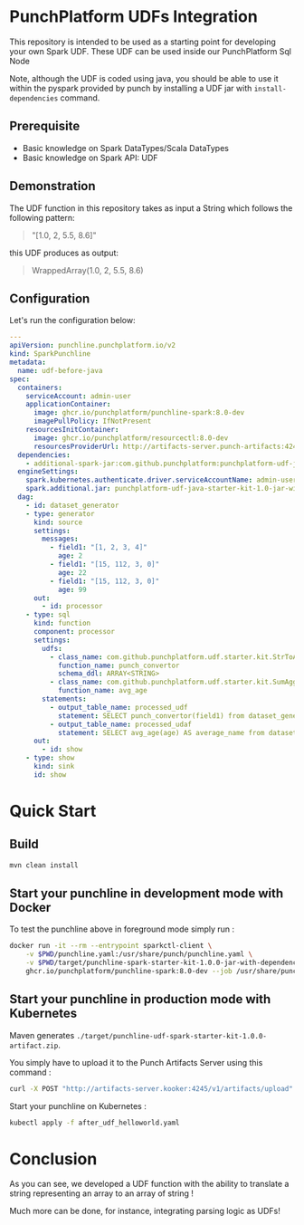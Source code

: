 # PunchPlatform UDFs Integration

This repository is intended to be used as a starting point for developing your own Spark UDF. These UDF can be used
inside our PunchPlatform Sql Node

Note, although the UDF is coded using java, you should be able to use it within the pyspark provided by punch by
installing a UDF jar with `install-dependencies` command.

## Prerequisite

- Basic knowledge on Spark DataTypes/Scala DataTypes
- Basic knowledge on Spark API: UDF

## Demonstration

The UDF function in this repository takes as input a String which follows the following pattern:

> "[1.0, 2, 5.5, 8.6]"

this UDF produces as output:

> WrappedArray(1.0, 2, 5.5, 8.6)

## Configuration

Let's run the configuration below:

```yaml
---
apiVersion: punchline.punchplatform.io/v2
kind: SparkPunchline
metadata:
  name: udf-before-java
spec:
  containers:
    serviceAccount: admin-user
    applicationContainer:
      image: ghcr.io/punchplatform/punchline-spark:8.0-dev
      imagePullPolicy: IfNotPresent
    resourcesInitContainer:
      image: ghcr.io/punchplatform/resourcectl:8.0-dev
      resourcesProviderUrl: http://artifacts-server.punch-artifacts:4245
  dependencies:
    - additional-spark-jar:com.github.punchplatform:punchplatform-udf-java-starter-kit:1.0.0
  engineSettings:
    spark.kubernetes.authenticate.driver.serviceAccountName: admin-user
    spark.additional.jar: punchplatform-udf-java-starter-kit-1.0-jar-with-dependencies.jar
  dag:
    - id: dataset_generator
    - type: generator
      kind: source
      settings:
        messages:
          - field1: "[1, 2, 3, 4]"
            age: 2
          - field1: "[15, 112, 3, 0]"
            age: 22
          - field1: "[15, 112, 3, 0]"
            age: 99
      out:
        - id: processor
    - type: sql
      kind: function
      component: processor
      settings:
        udfs:
          - class_name: com.github.punchplatform.udf.starter.kit.StrToArrayString
            function_name: punch_convertor
            schema_ddl: ARRAY<STRING>
          - class_name: com.github.punchplatform.udf.starter.kit.SumAggregate
            function_name: avg_age
        statements:
          - output_table_name: processed_udf
            statement: SELECT punch_convertor(field1) from dataset_generator_default
          - output_table_name: processed_udaf
            statement: SELECT avg_age(age) AS average_name from dataset_generator_default
      out:
        - id: show
    - type: show
      kind: sink
      id: show
```

# Quick Start

## Build

```sh
mvn clean install
```

## Start your punchline in development mode with Docker

To test the punchline above in foreground mode simply run :

```sh
docker run -it --rm --entrypoint sparkctl-client \
    -v $PWD/punchline.yaml:/usr/share/punch/punchline.yaml \
    -v $PWD/target/punchline-spark-starter-kit-1.0.0-jar-with-dependencies.jar:/usr/share/punch/extlib/punchline-spark-starter-kit-1.0.0-jar-with-dependencies.jar \
    ghcr.io/punchplatform/punchline-spark:8.0-dev --job /usr/share/punch/punchline.yaml
```

## Start your punchline in production mode with Kubernetes

Maven generates `./target/punchline-udf-spark-starter-kit-1.0.0-artifact.zip`.

You simply have to upload it to the Punch Artifacts Server using this command :
```sh
curl -X POST "http://artifacts-server.kooker:4245/v1/artifacts/upload" -F artifact=@target/punchline-udf-spark-starter-kit-1.0.0-artifact.zip -F override=true
```

Start your punchline on Kubernetes :
```sh
kubectl apply -f after_udf_helloworld.yaml
```

# Conclusion

As you can see, we developed a UDF function with the ability to translate a string representing an array to an array of
string !

Much more can be done, for instance, integrating parsing logic as UDFs!

